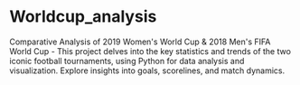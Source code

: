# Worldcup_analysis
Comparative Analysis of 2019 Women's World Cup &amp; 2018 Men's FIFA World Cup - This project delves into the key statistics and trends of the two iconic football tournaments, using Python for data analysis and visualization. Explore insights into goals, scorelines, and match dynamics.
